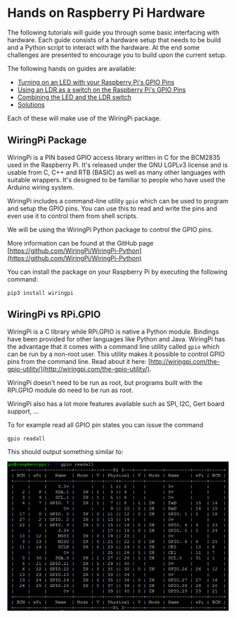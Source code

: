 # Hands on Raspberry Pi Hardware

The following tutorials will guide you through some basic interfacing with hardware. Each guide consists of a hardware setup that needs to be build and a Python script to interact with the hardware. At the end some challenges are presented to encourage you to build upon the current setup.

The following hands on guides are available:
* [Turning on an LED with your Raspberry Pi's GPIO Pins](../hands_on_rpi_hardware/led.md)
* [Using an LDR as a switch on the Raspberry Pi's GPIO Pins](../hands_on_rpi_hardware/ldr.md)
* [Combining the LED and the LDR switch](../hands_on_rpi_hardware/combination_led_ldr.md)
* [Solutions](../hands_on_rpi_hardware/solution.md)

Each of these will make use of the WiringPi package.

## WiringPi Package

WiringPi is a PIN based GPIO access library written in C for the BCM2835 used in the Raspberry Pi. It's released under the GNU LGPLv3 license and is usable from C, C++ and RTB (BASIC) as well as many other languages with suitable wrappers. It's designed to be familiar to people who have used the Arduino wiring system.

WiringPi includes a command-line utility `gpio` which can be used to program and setup the GPIO pins. You can use this to read and write the pins and even use it to control them from shell scripts.

We will be using the WiringPi Python package to control the GPIO pins.

More information can be found at the GitHub page [https://github.com/WiringPi/WiringPi-Python](https://github.com/WiringPi/WiringPi-Python)

You can install the package on your Raspberry Pi by executing the following command:

```shell
pip3 install wiringpi
```

## WiringPi vs RPi.GPIO

WiringPi is a C library while RPi.GPIO is native a Python module. Bindings have been provided for other languages like Python and Java. WiringPi has the advantage that it comes with a command line utility called `gpio` which can be run by a non-root user. This utility makes it possible to control GPIO pins from the command line. Read about it here: [http://wiringpi.com/the-gpio-utility/](http://wiringpi.com/the-gpio-utility/).

WiringPi doesn't need to be run as root, but programs built with the RPi.GPIO module do need to be run as root.

WiringPi also has a lot more features available such as SPI, I2C, Gert board support, ...

To for example read all GPIO pin states you can issue the command

```shell
gpio readall
```

This should output something similar to:

![GPIO ReadAll](img/gpio_readall.png)
